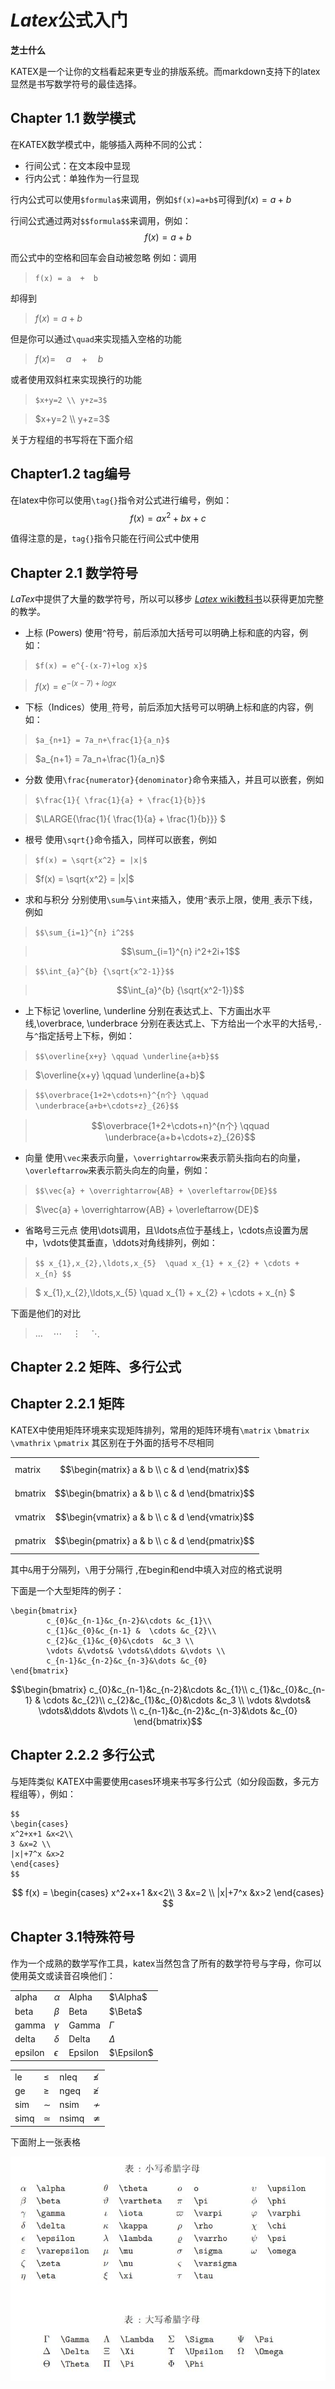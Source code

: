# $Latex$公式入门

**芝士什么**

KATEX是一个让你的文档看起来更专业的排版系统。而markdown支持下的latex显然是书写数学符号的最佳选择。

Chapter 1.1 数学模式
---
在KATEX数学模式中，能够插入两种不同的公式：
- 行间公式：在文本段中显现
- 行内公式：单独作为一行显现

行内公式可以使用`$formula$`来调用，例如`$f(x)=a+b$`可得到$f(x)=a+b$

行间公式通过两对`$$formula$$`来调用，例如：
$$f(x)=a+b$$

而公式中的空格和回车会自动被忽略
例如：调用
>`f(x) = a  +  b`

却得到
>$f(x) = a + b$

但是你可以通过`\quad`来实现插入空格的功能

>$f(x) = \quad a \quad +\quad b$

或者使用双斜杠来实现换行的功能

>`$x+y=2 \\ y+z=3$`

>$x+y=2 \\ y+z=3$

关于方程组的书写将在下面介绍

Chapter1.2 tag编号
---
在latex中你可以使用`\tag{}`指令对公式进行编号，例如：
$$f(x)=ax^2 +bx+c \tag{1.1}$$

值得注意的是，`tag{}`指令只能在行间公式中使用

Chapter 2.1 数学符号
---
$LaTex$中提供了大量的数学符号，所以可以移步
[$Latex$ wiki教科书](https://zh.wikibooks.org/wiki/LaTeX)以获得更加完整的教学。

- 上标 (Powers) 使用`^`符号，前后添加大括号可以明确上标和底的内容，例如：
>`$f(x) = e^{-(x-7)+log x}$`

>$f(x) = e^{-(x-7)+log x}$

- 下标（Indices）使用`_`符号，前后添加大括号可以明确上标和底的内容，例如：

>`$a_{n+1} = 7a_n+\frac{1}{a_n}$`

>$a_{n+1} = 7a_n+\frac{1}{a_n}$

- 分数 使用`\frac{numerator}{denominator}`命令来插入，并且可以嵌套，例如

>`$\frac{1}{ \frac{1}{a} + \frac{1}{b}}$`

>$\LARGE{\frac{1}{ \frac{1}{a} + \frac{1}{b}}} $

- 根号 使用`\sqrt{}`命令插入，同样可以嵌套，例如

>`$f(x) = \sqrt{x^2} = |x|$`

>$f(x) = \sqrt{x^2} = |x|$

- 求和与积分 分别使用`\sum`与`\int`来插入，使用`^`表示上限，使用`_`表示下线，例如

>`$$\sum_{i=1}^{n} i^2$$`

>$$\sum_{i=1}^{n} i^2+2i+1$$

>`$$\int_{a}^{b} {\sqrt{x^2-1}}$$`

>$$\int_{a}^{b} {\sqrt{x^2-1}}$$

- 上下标记 \overline, \underline 分别在表达式上、下方画出水平线,\overbrace, \underbrace 分别在表达式上、下方给出一个水平的大括号,`-`与`^`指定括号上下标，例如：
>`$$\overline{x+y} \qquad \underline{a+b}$$`

>$\overline{x+y} \qquad \underline{a+b}$

>`$$\overbrace{1+2+\cdots+n}^{n个} \qquad \underbrace{a+b+\cdots+z}_{26}$$`

>$$\overbrace{1+2+\cdots+n}^{n个} \qquad \underbrace{a+b+\cdots+z}_{26}$$

- 向量  使用`\vec`来表示向量，`\overrightarrow`来表示箭头指向右的向量，`\overleftarrow`来表示箭头向左的向量，例如：
>`$$\vec{a} + \overrightarrow{AB} + \overleftarrow{DE}$$`

>$\vec{a} + \overrightarrow{AB} + \overleftarrow{DE}$

- 省略号三元点 使用\dots调用，且\ldots点位于基线上，\cdots点设置为居中，\vdots使其垂直，\ddots对角线排列，例如：

>`$$ x_{1},x_{2},\ldots,x_{5}  \quad x_{1} + x_{2} + \cdots + x_{n} $$`

>$ x_{1},x_{2},\ldots,x_{5}  \quad x_{1} + x_{2} + \cdots + x_{n} $

下面是他们的对比

>$\ldots \quad \cdots \quad \vdots \quad \ddots$

Chapter 2.2 矩阵、多行公式
---
## Chapter 2.2.1 矩阵

KATEX中使用矩阵环境来实现矩阵排列，常用的矩阵环境有`\matrix` `\bmatrix` `\vmathrix` `\pmatrix` 其区别在于外面的括号不尽相同

|  |  |        
| :----| :---- | 
| matrix | $$\begin{matrix} a & b \\ c & d \end{matrix}$$ | 
| bmatrix | $$\begin{bmatrix} a & b \\ c & d \end{bmatrix}$$ | 
| vmatrix | $$\begin{vmatrix} a & b \\ c & d \end{vmatrix}$$ | 
| pmatrix | $$\begin{pmatrix} a & b \\ c & d \end{pmatrix}$$ | 

其中`&`用于分隔列，`\`用于分隔行 ,在begin和end中填入对应的格式说明

下面是一个大型矩阵的例子：
```
\begin{bmatrix}
		c_{0}&c_{n-1}&c_{n-2}&\cdots &c_{1}\\
		c_{1}&c_{0}&c_{n-1} &  \cdots &c_{2}\\
		c_{2}&c_{1}&c_{0}&\cdots  &c_3 \\
		\vdots &\vdots& \vdots&\ddots &\vdots \\
		c_{n-1}&c_{n-2}&c_{n-3}&\dots &c_{0}
\end{bmatrix}

```

$$\begin{bmatrix}
		c_{0}&c_{n-1}&c_{n-2}&\cdots &c_{1}\\
		c_{1}&c_{0}&c_{n-1} &  \cdots &c_{2}\\
		c_{2}&c_{1}&c_{0}&\cdots  &c_3 \\
		\vdots &\vdots& \vdots&\ddots &\vdots \\
		c_{n-1}&c_{n-2}&c_{n-3}&\dots &c_{0}
\end{bmatrix}$$

## Chapter 2.2.2 多行公式
与矩阵类似 KATEX中需要使用cases环境来书写多行公式（如分段函数，多元方程组等），例如：
```
$$
\begin{cases}
x^2+x+1 &x<2\\
3 &x=2 \\ 
|x|+7^x &x>2
\end{cases}
$$
```
$$
f(x) = 
\begin{cases}
x^2+x+1 &x<2\\
3 &x=2 \\ 
|x|+7^x &x>2
\end{cases}
$$

Chapter 3.1特殊符号
---

作为一个成熟的数学写作工具，katex当然包含了所有的数学符号与字母，你可以使用英文或读音召唤他们：

|||||
|:---|:---|:---|:---|
|alpha|$\alpha$|Alpha|$\Alpha$|
|beta|$\beta$|Beta|$\Beta$|
|gamma|$\gamma$|Gamma|$\Gamma$|
|delta|$\delta$|Delta|$\Delta$|
|epsilon|$\epsilon$|Epsilon|$\Epsilon$|

|||||
|:---|:---|:---|:---|
|le|$\le$|nleq|$\nleq$|
|ge|$\ge$|ngeq|$\ngeq$|
|sim|$\sim$|nsim|$\nsim$|
|simq|$\simeq$|nsimq|$\not \simeq$|

下面附上一张表格

![附录](./asserts/v2-da3e717cf670582fbfbdddee33073524_r.jpg)